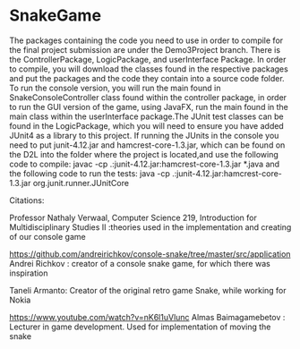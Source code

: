 # SnakeGame
The packages containing the code you need to use in order to compile for the final project submission are under the Demo3Project branch. There is the ControllerPackage, LogicPackage, and userInterface Package. In order to compile, you will download the classes found in the respective packages and put the packages and the code they contain into a source code folder. To run the console version, you will run the main found in SnakeConsoleController class found within the controller package, in order to run the GUI version of the game, using JavaFX, run the main found in the main class within the userInterface package.The JUnit test classes can be found in the LogicPackage, which you will need to ensure you have added JUnit4 as a library to this project. If running the JUnits in the console you need to put junit-4.12.jar and hamcrest-core-1.3.jar, which can be found on the D2L into the folder where the project is located,and use the following code to compile: javac -cp .:junit-4.12.jar:hamcrest-core-1.3.jar *.java and the following code to run the tests: java -cp .:junit-4.12.jar:hamcrest-core-1.3.jar org.junit.runner.JUnitCore

Citations:

Professor Nathaly Verwaal, Computer Science 219, Introduction for Multidisciplinary Studies II :theories used in the implementation and creating of our console game

https://github.com/andreirichkov/console-snake/tree/master/src/application Andrei Richkov : creator of a console snake game, for which there was inspiration

Taneli Armanto: Creator of the original retro game Snake, while working for Nokia

https://www.youtube.com/watch?v=nK6l1uVlunc Almas Baimagamebetov : Lecturer in game development. Used for implementation of moving the snake
